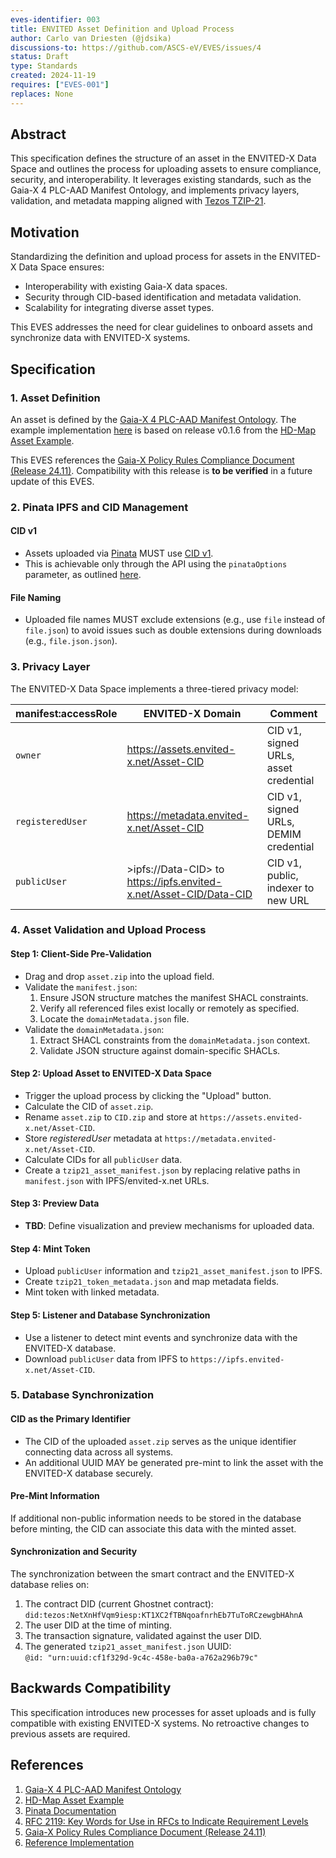 ```yaml
---
eves-identifier: 003
title: ENVITED Asset Definition and Upload Process
author: Carlo van Driesten (@jdsika)
discussions-to: https://github.com/ASCS-eV/EVES/issues/4
status: Draft
type: Standards
created: 2024-11-19
requires: ["EVES-001"]
replaces: None
---
```


## Abstract

This specification defines the structure of an asset in the ENVITED-X Data Space and outlines the process for uploading assets to ensure compliance, security, and interoperability.
It leverages existing standards, such as the Gaia-X 4 PLC-AAD Manifest Ontology, and implements privacy layers, validation, and metadata mapping aligned with [Tezos TZIP-21](https://docs.tezos.com/architecture/governance/improvement-process#tzip-21-rich-contract-metadata).

## Motivation

Standardizing the definition and upload process for assets in the ENVITED-X Data Space ensures:

- Interoperability with existing Gaia-X data spaces.
- Security through CID-based identification and metadata validation.
- Scalability for integrating diverse asset types.

This EVES addresses the need for clear guidelines to onboard assets and synchronize data with ENVITED-X systems.

## Specification

### 1. Asset Definition

An asset is defined by the [Gaia-X 4 PLC-AAD Manifest Ontology](https://github.com/GAIA-X4PLC-AAD/ontology-management-base/tree/main/manifest/).
The example implementation [here](https://github.com/ASCS-eV/smart-contracts/tree/main/contracts/marketplace/metadata) is based on release v0.1.6 from the [HD-Map Asset Example](https://github.com/GAIA-X4PLC-AAD/hd-map-asset-example).

This EVES references the [Gaia-X Policy Rules Compliance Document (Release 24.11)](https://docs.gaia-x.eu/policy-rules-committee/compliance-document/24.11/). Compatibility with this release is **to be verified** in a future update of this EVES.

### 2. Pinata IPFS and CID Management

#### CID v1

- Assets uploaded via [Pinata](https://pinata.cloud/) MUST use [CID v1](https://docs.ipfs.tech/concepts/content-addressing/#version-1-v1).  
- This is achievable only through the API using the `pinataOptions` parameter, as outlined [here](https://docs.pinata.cloud/web3/pinning/pinata-metadata#pinataoptions).

#### File Naming

- Uploaded file names MUST exclude extensions (e.g., use `file` instead of `file.json`) to avoid issues such as double extensions during downloads (e.g., `file.json.json`).

### 3. Privacy Layer

The ENVITED-X Data Space implements a three-tiered privacy model:

| manifest:accessRole  | ENVITED-X Domain                                                      | Comment                               |
| -------------------- | --------------------------------------------------------------------- | ------------------------------------- |
| `owner`              | <https://assets.envited-x.net/Asset-CID>                              | CID v1, signed URLs, asset credential |
| `registeredUser`     | <https://metadata.envited-x.net/Asset-CID>                            | CID v1, signed URLs, DEMIM credential |
| `publicUser`         | >ipfs://Data-CID> to <https://ipfs.envited-x.net/Asset-CID/Data-CID>  | CID v1, public, indexer to new URL    |

### 4. Asset Validation and Upload Process

#### Step 1: Client-Side Pre-Validation

- Drag and drop `asset.zip` into the upload field.
- Validate the `manifest.json`:
  1. Ensure JSON structure matches the manifest SHACL constraints.
  2. Verify all referenced files exist locally or remotely as specified.
  3. Locate the `domainMetadata.json` file.
- Validate the `domainMetadata.json`:
  1. Extract SHACL constraints from the `domainMetadata.json` context.
  2. Validate JSON structure against domain-specific SHACLs.

#### Step 2: Upload Asset to ENVITED-X Data Space

- Trigger the upload process by clicking the "Upload" button.
- Calculate the CID of `asset.zip`.
- Rename `asset.zip` to `CID.zip` and store at `https://assets.envited-x.net/Asset-CID`.
- Store *registeredUser* metadata at `https://metadata.envited-x.net/Asset-CID`.
- Calculate CIDs for all `publicUser` data.
- Create a `tzip21_asset_manifest.json` by replacing relative paths in `manifest.json` with IPFS/envited-x.net URLs.

#### Step 3: Preview Data

- **TBD**: Define visualization and preview mechanisms for uploaded data.

#### Step 4: Mint Token

- Upload `publicUser` information and `tzip21_asset_manifest.json` to IPFS.
- Create `tzip21_token_metadata.json` and map metadata fields.
- Mint token with linked metadata.

#### Step 5: Listener and Database Synchronization

- Use a listener to detect mint events and synchronize data with the ENVITED-X database.
- Download `publicUser` data from IPFS to `https://ipfs.envited-x.net/Asset-CID`.

### 5. Database Synchronization

#### CID as the Primary Identifier

- The CID of the uploaded `asset.zip` serves as the unique identifier connecting data across all systems.  
- An additional UUID MAY be generated pre-mint to link the asset with the ENVITED-X database securely.

#### Pre-Mint Information

If additional non-public information needs to be stored in the database before minting, the CID can associate this data with the minted asset.

#### Synchronization and Security

The synchronization between the smart contract and the ENVITED-X database relies on:

1. The contract DID (current Ghostnet contract):  
   `did:tezos:NetXnHfVqm9iesp:KT1XC2fTBNqoafnrhEb7TuToRCzewgbHAhnA`
2. The user DID at the time of minting.
3. The transaction signature, validated against the user DID.
4. The generated `tzip21_asset_manifest.json` UUID:  
   `@id: "urn:uuid:cf1f329d-9c4c-458e-ba0a-a762a296b79c"`

## Backwards Compatibility

This specification introduces new processes for asset uploads and is fully compatible with existing ENVITED-X systems. No retroactive changes to previous assets are required.

## References

1. [Gaia-X 4 PLC-AAD Manifest Ontology](https://github.com/GAIA-X4PLC-AAD/ontology-management-base/tree/main/manifest/)
2. [HD-Map Asset Example](https://github.com/GAIA-X4PLC-AAD/hd-map-asset-example)
3. [Pinata Documentation](https://docs.pinata.cloud/web3/pinning/pinata-metadata#pinataoptions)
4. [RFC 2119: Key Words for Use in RFCs to Indicate Requirement Levels](https://datatracker.ietf.org/doc/html/rfc2119)
5. [Gaia-X Policy Rules Compliance Document (Release 24.11)](https://docs.gaia-x.eu/policy-rules-committee/compliance-document/24.11/)
6. [Reference Implementation](https://github.com/ASCS-eV/smart-contracts/tree/main/contracts/marketplace/metadata)
